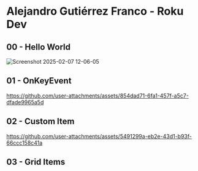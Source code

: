 # Alejandro Gutiérrez Franco - Roku Dev 
## 00 - Hello World

![Screenshot 2025-02-07 12-06-05](https://github.com/user-attachments/assets/ae4c72d5-617c-4d16-92c4-a1e8a02b45a5)

## 01 - OnKeyEvent

https://github.com/user-attachments/assets/854dad71-6fa1-457f-a5c7-dfade9965a5d

## 02 - Custom Item

https://github.com/user-attachments/assets/5491299a-eb2e-43d1-b93f-66ccc158c41a

## 03 - Grid Items
